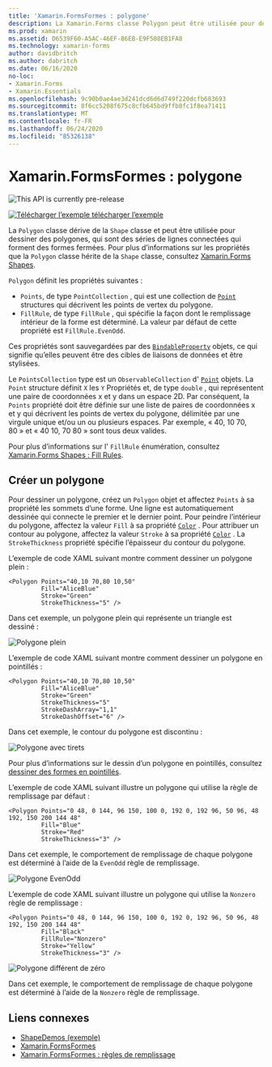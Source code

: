 ```yaml
---
title: 'Xamarin.FormsFormes : polygone'
description: La Xamarin.Forms classe Polygon peut être utilisée pour dessiner des polygones, qui sont des séries de lignes connectées qui forment des formes fermées.
ms.prod: xamarin
ms.assetid: D6539F60-A5AC-46EF-86EB-E9F508EB1FA8
ms.technology: xamarin-forms
author: davidbritch
ms.author: dabritch
ms.date: 06/16/2020
no-loc:
- Xamarin.Forms
- Xamarin.Essentials
ms.openlocfilehash: 9c90b0ae4ae3d241dcd6d6d749f220dcfb683693
ms.sourcegitcommit: 8f6cc5208f675c8cfb645bd9ffb0fc1f8ea71411
ms.translationtype: MT
ms.contentlocale: fr-FR
ms.lasthandoff: 06/24/2020
ms.locfileid: "85326138"
---
```

# <a name="xamarinforms-shapes-polygon"></a>Xamarin.FormsFormes : polygone

![](~/media/shared/preview.png "This API is currently pre-release")

[![Télécharger ](~/media/shared/download.png) l’exemple télécharger l’exemple](https://docs.microsoft.com/samples/xamarin/xamarin-forms-samples/userinterface-shapesdemos/)

La `Polygon` classe dérive de la `Shape` classe et peut être utilisée pour dessiner des polygones, qui sont des séries de lignes connectées qui forment des formes fermées. Pour plus d’informations sur les propriétés que la `Polygon` classe hérite de la `Shape` classe, consultez [ Xamarin.Forms Shapes](index.md).

`Polygon` définit les propriétés suivantes :

- `Points`, de type `PointCollection` , qui est une collection de [`Point`](xref:Xamarin.Forms.Point) structures qui décrivent les points de vertex du polygone.
- `FillRule`, de type `FillRule` , qui spécifie la façon dont le remplissage intérieur de la forme est déterminé. La valeur par défaut de cette propriété est `FillRule.EvenOdd`.

Ces propriétés sont sauvegardées par des [`BindableProperty`](xref:Xamarin.Forms.BindableProperty) objets, ce qui signifie qu’elles peuvent être des cibles de liaisons de données et être stylisées.

Le `PointsCollection` type est un `ObservableCollection` d' [`Point`](xref:Xamarin.Forms.Point) objets. La `Point` structure définit `X` les `Y` Propriétés et, de type `double` , qui représentent une paire de coordonnées x et y dans un espace 2D. Par conséquent, la `Points` propriété doit être définie sur une liste de paires de coordonnées x et y qui décrivent les points de vertex du polygone, délimitée par une virgule unique et/ou un ou plusieurs espaces. Par exemple, « 40, 10 70, 80 » et « 40 10, 70 80 » sont tous deux valides.

Pour plus d’informations sur l' `FillRule` énumération, consultez [ Xamarin.Forms Shapes : Fill Rules](fillrules.md).

## <a name="create-a-polygon"></a>Créer un polygone

Pour dessiner un polygone, créez un `Polygon` objet et affectez `Points` à sa propriété les sommets d’une forme. Une ligne est automatiquement dessinée qui connecte le premier et le dernier point. Pour peindre l’intérieur du polygone, affectez la valeur `Fill` à sa propriété [`Color`](xref:Xamarin.Forms.Color) . Pour attribuer un contour au polygone, affectez la valeur `Stroke` à sa propriété [`Color`](xref:Xamarin.Forms.Color) . La `StrokeThickness` propriété spécifie l’épaisseur du contour du polygone.

L’exemple de code XAML suivant montre comment dessiner un polygone plein :

```xaml
<Polygon Points="40,10 70,80 10,50"
         Fill="AliceBlue"
         Stroke="Green"
         StrokeThickness="5" />
```

Dans cet exemple, un polygone plein qui représente un triangle est dessiné :

![Polygone plein](polygon-images/filled.png "Polygone plein")

L’exemple de code XAML suivant montre comment dessiner un polygone en pointillés :

```xaml
<Polygon Points="40,10 70,80 10,50"
         Fill="AliceBlue"
         Stroke="Green"
         StrokeThickness="5"
         StrokeDashArray="1,1"
         StrokeDashOffset="6" />
```

Dans cet exemple, le contour du polygone est discontinu :

![Polygone avec tirets](polygon-images/dashed.png "Polygone avec tirets")

Pour plus d’informations sur le dessin d’un polygone en pointillés, consultez [dessiner des formes en pointillés](index.md#draw-dashed-shapes).

L’exemple de code XAML suivant illustre un polygone qui utilise la règle de remplissage par défaut :

```xaml
<Polygon Points="0 48, 0 144, 96 150, 100 0, 192 0, 192 96, 50 96, 48 192, 150 200 144 48"
         Fill="Blue"
         Stroke="Red"
         StrokeThickness="3" />
```

Dans cet exemple, le comportement de remplissage de chaque polygone est déterminé à l’aide de la `EvenOdd` règle de remplissage.

![Polygone EvenOdd](polygon-images/evenodd.png "Polygone EvenOdd")

L’exemple de code XAML suivant illustre un polygone qui utilise la `Nonzero` règle de remplissage :

```xaml
<Polygon Points="0 48, 0 144, 96 150, 100 0, 192 0, 192 96, 50 96, 48 192, 150 200 144 48"
         Fill="Black"
         FillRule="Nonzero"
         Stroke="Yellow"
         StrokeThickness="3" />
```

![Polygone différent de zéro](polygon-images/nonzero.png "Polygone différent de zéro")

Dans cet exemple, le comportement de remplissage de chaque polygone est déterminé à l’aide de la `Nonzero` règle de remplissage.

## <a name="related-links"></a>Liens connexes

- [ShapeDemos (exemple)](https://docs.microsoft.com/samples/xamarin/xamarin-forms-samples/userinterface-shapesdemos/)
- [Xamarin.FormsFormes](index.md)
- [Xamarin.FormsFormes : règles de remplissage](fillrules.md)
